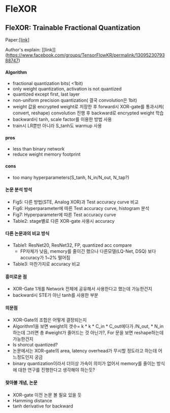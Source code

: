 # FleXOR
## FleXOR: Trainable Fractional Quantization
Paper:[[link]](https://arxiv.org/abs/2009.04126)

Author's explain: [[link]] (https://www.facebook.com/groups/TensorFlowKR/permalink/1309523079388747)

#### Algorithm
- fractional quantization bits( <1bit)
- only weight quantization, activation is not quantized
- quantized except first, last layer
- non-uniform precision quantization( 결국 convolution은 1bit)
- weight 값을 encrypted weight로 저장한 후 forward시 XOR-gate를 통과시켜( convert, reshape) convolution 진행 후 backward로 encrypted weight 학습
- backward시 tanh, scale factor를 이용한 방법 사용
- train시 LR뿐만 아니라 S_tanh도 warmup 사용

#### pros
- less than binary network
- reduce weight memory footprint

#### cons
- too many hyperparameters(S_tanh, N_in/N_out, N_tap?)

#### 논문 분석 방석
- Fig5: 다른 방법(STE, Analog XOR)과 Test accuracy curve 비교
- Fig6: Hyperparameter에 따른 Test accuracy curve, histogram 분석
- Fig7: Hyperparameter에 따른 Test accuracy curve
- Table2: stage별로 다른 XOR-gate 사용시 accuracy 


#### 다른 논문과의 비교 방식
- Table1: ResNet20, ResNet32, FP, quantized acc compare
	- FP자체가 낮음, memory를 줄이긴 했으나 다른모델(LQ-Net, DSQ) 보다 accuracy가 1~2% 떨어짐
- Table3: 마찬가지로 accuracy 비교

#### 흥미로운 점
- XOR-Gate 1개를 Network 전체에 공유해서 사용한다고 했는데 가능한건지
- backward시 STE가 아닌 tanh를 사용한 부분

#### 의문점
- XOR-Gate의 조합은 어떻게 결정되는지
- Algorithm1을 보면 weight의 갯수= k * k * C_in * C_out에다가 /N_out, * N_in하는데 그러면 총 #weight가 줄어드는 것 아닌가?, For 문을 보면 reshape하는데 가능한건지
- Is shorcut quantized?
- 논문에서는 XOR-gate의 area, latency overhead가 무시할 정도라고 하는데 어느정도인지 궁금
- binary quantization이라서 더이상 가속이 의미가 없어서 memory를 줄이는 방식에 대한 연구를 진행한다고 생각해야 하는듯?

#### 찾아볼 개념, 논문
- XOR-gate 이전 논문 볼 필요 있을 듯
- Hamming distance
- tanh derivative for backward

